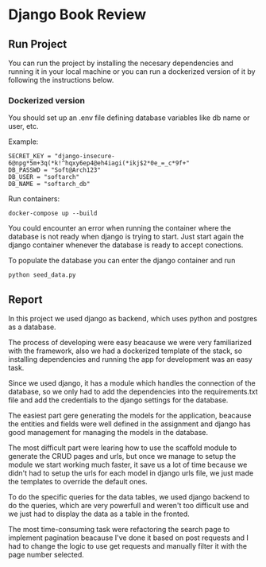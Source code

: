 # Django Book Review

## Run Project
You can run the project by installing the necesary dependencies and running it in your local machine or you can run a dockerized version of it by following the instructions below.

### Dockerized version

You should set up an .env file defining database variables like db name or user, etc.

Example:

```
SECRET_KEY = "django-insecure-6@npg*5m+3q(*k!^hqxy6ep4@eh4iagi(*ikj$2*0e_=_c*9f+"
DB_PASSWD = "Soft@Arch123"
DB_USER = "softarch"
DB_NAME = "softarch_db"
```

Run containers:

`docker-compose up --build`

You could encounter an error when running the container where the database is not ready when django is trying to start. Just start again the django container whenever the database is ready to accept conections.

To populate the database you can enter the django container and run

`python seed_data.py`

## Report

In this project we used django as backend, which uses python and postgres as a database.

The process of developing were easy beacause we were very familiarized with the framework, also we had a dockerized template of the stack, so installing dependencies and running the app for development was an easy task.

Since we used django, it has a module which handles the connection of the database, so we only had to add the dependencies into the requirements.txt file and add the credentials to the django settings for the database.

The easiest part gere generating the models for the application, beacause the entities and fields were well defined in the assignment and django has good management for managing the models in the database.

The most difficult part were learing how to use the scaffold module to generate the CRUD pages and urls, but once we manage to setup the module we start working much faster, it save us a lot of time because we didn't had to setup the urls for each model in django urls file, we just made the templates to override the default ones.

To do the specific queries for the data tables, we used django backend to do the queries, which are very powerfull and weren't too difficult use and we just had to display the data as a table in the fronted.

The most time-consuming task were refactoring the search page to implement pagination beacause I've done it based on post requests and I had to change the logic to use get requests and manually filter it with the page number selected.
